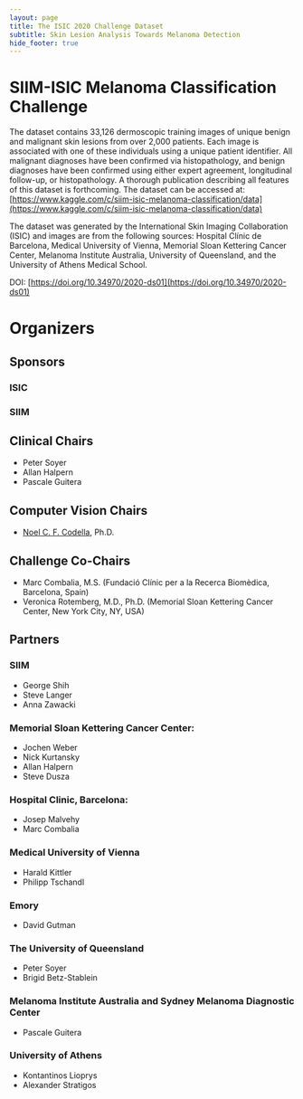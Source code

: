 ```yaml
---
layout: page
title: The ISIC 2020 Challenge Dataset
subtitle: Skin Lesion Analysis Towards Melanoma Detection
hide_footer: true
---
```


# SIIM-ISIC Melanoma Classification Challenge

The dataset contains 33,126 dermoscopic training images of unique benign and malignant skin lesions from over 2,000 patients. Each image is associated with one of these individuals using a unique patient identifier. All malignant diagnoses have been confirmed via histopathology, and benign diagnoses have been confirmed using either expert agreement, longitudinal follow-up, or histopathology. A thorough publication describing all features of this dataset is forthcoming. The dataset can be accessed at: [https://www.kaggle.com/c/siim-isic-melanoma-classification/data](https://www.kaggle.com/c/siim-isic-melanoma-classification/data)

The dataset was generated by the International Skin Imaging Collaboration (ISIC) and images are from the following sources: Hospital Clínic de Barcelona, Medical University of Vienna, Memorial Sloan Kettering Cancer Center, Melanoma Institute Australia, University of Queensland, and the University of Athens Medical School.

DOI: [https://doi.org/10.34970/2020-ds01](https://doi.org/10.34970/2020-ds01)

# Organizers

## Sponsors
### ISIC
### SIIM
 
## Clinical Chairs
- Peter Soyer
- Allan Halpern
- Pascale Guitera
          
## Computer Vision Chairs
- [Noel C. F. Codella](https://twitter.com/NoelCodella), Ph.D. 
 
## Challenge Co-Chairs
- Marc Combalia, M.S. (Fundació Clínic per a la Recerca Biomèdica, Barcelona, Spain)
- Veronica Rotemberg, M.D., Ph.D. (Memorial Sloan Kettering Cancer Center, New York City, NY, USA)

## Partners

### SIIM
- George Shih
- Steve Langer
- Anna Zawacki
### Memorial Sloan Kettering Cancer Center:
- Jochen Weber
- Nick Kurtansky
- Allan Halpern
- Steve Dusza
### Hospital Clinic, Barcelona:
- Josep Malvehy
- Marc Combalia
### Medical University of Vienna
- Harald Kittler
- Philipp Tschandl
### Emory
- David Gutman
### The University of Queensland
- Peter Soyer
- Brigid Betz-Stablein
### Melanoma Institute Australia and Sydney Melanoma Diagnostic Center
- Pascale Guitera
### University of Athens
- Kontantinos Lioprys
- Alexander Stratigos
